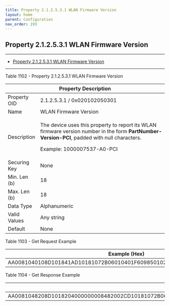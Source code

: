 ```yaml
---
title: Property 2.1.2.5.3.1 WLAN Firmware Version
layout: home
parent: Configuration
nav_order: 193
---
```


## Property 2.1.2.5.3.1 WLAN Firmware Version

---

- [Property 2.1.2.5.3.1 WLAN Firmware Version](#property-212531-wlan-firmware-version)

---


Table 1102 - Property 2.1.2.5.3.1 WLAN Firmware Version

<table>
<colgroup>
<col style="width: 14%" />
<col style="width: 85%" />
</colgroup>
<thead>
<tr>
<th colspan="2">Property Description</th>
</tr>
</thead>
<tbody>
<tr>
<td>Property OID</td>
<td>2.1.2.5.3.1 / 0x020102050301</td>
</tr>
<tr>
<td>Name</td>
<td>WLAN Firmware Version</td>
</tr>
<tr>
<td>Description</td>
<td><p>The device uses this property to report its WLAN firmware version
number in the form <strong>PartNumber-Version-PCI</strong>, padded with
null characters.</p>
<p>Example: 1000007537-A0-PCI</p></td>
</tr>
<tr>
<td>Securing Key</td>
<td>None</td>
</tr>
<tr>
<td>Min. Len (b)</td>
<td>18</td>
</tr>
<tr>
<td>Max. Len (b)</td>
<td>18</td>
</tr>
<tr>
<td>Data Type</td>
<td>Alphanumeric</td>
</tr>
<tr>
<td>Valid Values</td>
<td>Any string</td>
</tr>
<tr>
<td>Default</td>
<td>None</td>
</tr>
</tbody>
</table>

Table 1103 - Get Request Example

| Example (Hex)                                                            |
|--------------------------------------------------------------------------|
| AA0081040108D101841AD10181072B06010401F609850102890AE108E206E504E302C100 |

Table 1104 - Get Response Example

| Example (Hex) |
|----|
| AA0081048208D1018204000000008482002CD10181072B06010401F609850102891CE11AE218E516E314C112313030303030383633352D31302D44455600 |

##